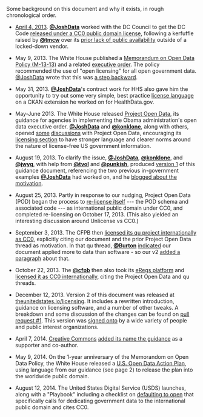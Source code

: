 Some background on this document and why it exists, in rough chronological order.

* [April 4, 2013](https://twitter.com/vdavez/status/319840540025843712?t=1&refsrc=email&iid=8dc3ab45-3c58-4ee6-aca5-944769eec59b&uid=352686442&nid=4+251). **[@JoshData](https://github.com/JoshData)** worked with the DC Council to get the DC Code [released under a CC0 public domain license](http://dccouncil.us/UnofficialDCCode), following a kerfuffle raised by **[@tmcw](https://github.com/tmcw)** over its [prior lack of public availability](http://macwright.org/2013/02/20/you-cannot-have-the-code.html) outside of a locked-down vendor.

* May 9, 2013. The White House published a [Memorandum on Open Data Policy (M-13-13)](https://www.whitehouse.gov/sites/default/files/omb/memoranda/2013/m-13-13.pdf) and a related [executive order](https://www.whitehouse.gov/the-press-office/2013/05/09/executive-order-making-open-and-machine-readable-new-default-government-). The policy recommended the use of "open licensing" for all open government data. [@JoshData](https://github.com/JoshData) wrote that this was [a step backward](http://razor.occams.info/blog/2013/05/09/new-open-data-memorandum-almost-defines-open-data-misses-mark-with-open-licenses/).

* May 31, 2013. **[@JoshData](https://github.com/JoshData)**'s contract work for HHS also gave him the opportunity to try out some very simple, best practice [license language](https://github.com/HHS/ckanext-datajson#credit--copying) on a CKAN extension he worked on for HealthData.gov.

* May-June 2013. The White House released [Project Open Data](https://project-open-data.cio.gov), its guidance for agencies in implementing the Obama administration's open data executive order. **[@JoshData](https://github.com/JoshData)** and **[@konklone](https://github.com/konklone)**, along with others, opened [some](https://github.com/project-open-data/project-open-data.github.io/issues/5) [discussions](https://github.com/project-open-data/project-open-data.github.io/pull/64) with Project Open Data, encouraging its [licensing section](https://project-open-data.cio.gov/license-examples/) to have stronger language and clearer norms around the nature of license-free US government information.

* August 19, 2013. To clarify the issue, **[@JoshData](https://github.com/JoshData)**, **[@konklone](https://github.com/konklone)**, and **[@jwyg](https://github.com/jwyg)**, with help from **[@tvol](https://github.com/tvol)** and **[@punkish](https://github.com/punkish)**, produced [version 1](http://razor.occams.info/pubdocs/2013-08-19_license_free.pdf) of this guidance document, referencing the two previous in-government examples **[@JoshData](https://github.com/JoshData)** had worked on, and he [blogged about the motivation](http://razor.occams.info/blog/2013/08/19/guidance-federal-agencies-can-make-their-data-license-free/).

* August 25, 2013. Partly in response to our nudging, Project Open Data (POD) began the process to [re-license itself](https://github.com/project-open-data/project-open-data.github.io/pull/135) --- the POD schema and associated code --- as international public domain under CC0, and completed re-licensing on October 17, 2013. (This also yielded an interesting discussion around Unlicense vs CC0.)

* September 3, 2013. The CFPB then [licensed its qu project internationally as CC0](https://github.com/cfpb/qu/pull/94), explicitly citing our document and the prior Project Open Data thread as motivation. In that qu thread, **[@Burton](https://github.com/Burton)** [indicated](https://github.com/cfpb/qu/pull/94#issuecomment-23577645) our document applied more to data than software - so our v2 [added a paragraph](https://github.com/unitedstates/licensing/commit/b0a20cb2e1e51fe534ea34a17e26e127fcaf46a8) about that.

* October 22, 2013. The **[@cfpb](https://github.com/cfpb)** then also took its [eRegs platform](https://cfpb.github.io/eRegulations/) and [licensed it as CC0 internationally](https://github.com/eregs/eregulations/pull/6), citing the Project Open Data and qu threads.

* December 12, 2013. Version 2 of this document was released at [theunitedstates.io/licensing](http://theunitedstates.io/licensing/). It includes a rewritten introduction, guidance on licensing software, and a number of other tweaks. A breakdown and some discussion of the changes can be found on [pull request #1](https://github.com/unitedstates/licensing/pull/1). This version was [signed onto](http://theunitedstates.io/licensing/#authors) by a wide variety of people and public interest organizations.

* April 7, 2014. [Creative Commons](https://creativecommons.org/) [added its name the guidance](https://github.com/unitedstates/licensing/issues/19) as a supporter and co-author.

* May 9, 2014. On the 1-year anniversary of the Memorandom on Open Data Policy, the White House released a [U.S. Open Data Action Plan](https://www.whitehouse.gov/sites/default/files/microsites/ostp/us_open_data_action_plan.pdf), using language from our guidance (see page 2) to release the plan into the worldwide public domain.

* August 12, 2014. The United States Digital Service (USDS) launches, along with a "Playbook" including a checklist on [defaulting to open](https://playbook.cio.gov/#play13) that specifically calls for dedicating government data to the international public domain and cites CC0.
